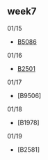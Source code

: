 ## week7

01/15
- [B5086](B5086.java)

01/16
- [B2501](B2501.java)

01/17
- [B9506]

01/18
- [B1978]

01/19
- [B2581]